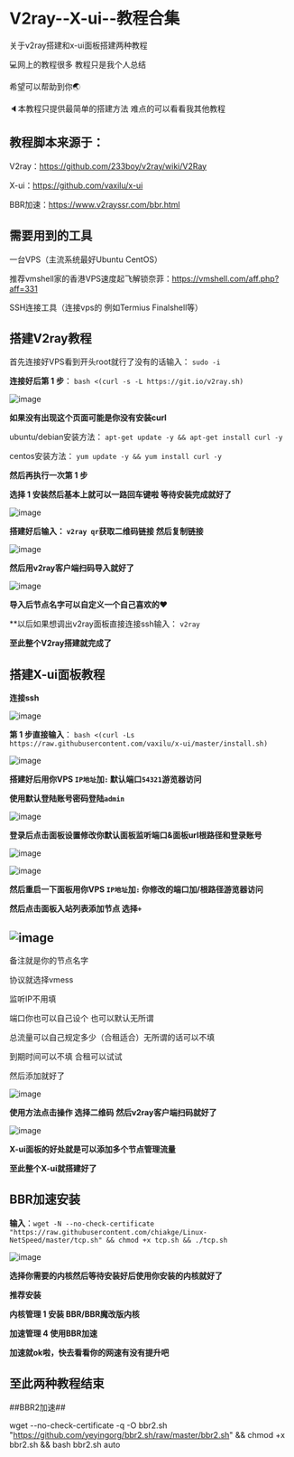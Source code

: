 # V2ray--X-ui--教程合集
关于v2ray搭建和x-ui面板搭建两种教程

💻网上的教程很多  教程只是我个人总结

希望可以帮助到你🌏

🔈本教程只提供最简单的搭建方法  难点的可以看看我其他教程

教程脚本来源于：
-------------------
V2ray：https://github.com/233boy/v2ray/wiki/V2Ray

X-ui：https://github.com/vaxilu/x-ui

BBR加速：https://www.v2rayssr.com/bbr.html

需要用到的工具
-----------------------
一台VPS（主流系统最好Ubuntu  CentOS）

推荐vmshell家的香港VPS速度起飞解锁奈菲：https://vmshell.com/aff.php?aff=331

SSH连接工具（连接vps的   例如Termius    Finalshell等）

搭建V2ray教程
----------------------
首先连接好VPS看到开头root就行了没有的话输入：
`sudo -i`

**连接好后第 1 步**：
`bash <(curl -s -L https://git.io/v2ray.sh)`

![image](https://user-images.githubusercontent.com/94978556/145370208-7ebe3155-eb30-46fd-9802-828953077890.png)

**如果没有出现这个页面可能是你没有安装curl**

ubuntu/debian安装方法：
`apt-get update -y && apt-get install curl -y`

centos安装方法：
`yum update -y && yum install curl -y`

**然后再执行一次第 1 步**

**选择 1 安装然后基本上就可以一路回车键啦  等待安装完成就好了**

![image](https://user-images.githubusercontent.com/94978556/145371470-061cd5f6-2e7a-4577-95e7-41de54183375.png)

**搭建好后输入：
`v2ray qr`获取二维码链接  然后复制链接**

![image](https://user-images.githubusercontent.com/94978556/145372559-a315496f-b765-4fb9-ae63-76f08e8c85a3.png)

**然后用v2ray客户端扫码导入就好了**

![image](https://user-images.githubusercontent.com/94978556/145372904-d38dc4d7-c112-47a0-830f-2a2c85422d17.png)

**导入后节点名字可以自定义一个自己喜欢的❤**

**以后如果想调出v2ray面板直接连接ssh输入： `v2ray`

**至此整个V2ray搭建就完成了**

搭建X-ui面板教程
-------------------------------------
**连接ssh**

![image](https://user-images.githubusercontent.com/94978556/145374448-33efbce4-4a01-4441-82b4-f795853bd345.png)

**第 1 步直接输入**：
`bash <(curl -Ls https://raw.githubusercontent.com/vaxilu/x-ui/master/install.sh)`

![image](https://user-images.githubusercontent.com/94978556/145375231-25379ff2-e8ac-46cb-b822-9a326bcea744.png)

**搭建好后用你VPS `IP地址`加`:` 默认端口`54321`游览器访问**

**使用默认登陆账号密码登陆`admin`**

![image](https://user-images.githubusercontent.com/94978556/145376064-44cedb27-920b-4e94-948b-489ddf07fbee.png)

**登录后点击面板设置修改你默认面板监听端口&面板url根路径和登录账号**

![image](https://user-images.githubusercontent.com/94978556/145377323-9dc8e08c-349b-46c4-b5cd-ac9627474b3b.png)

![image](https://user-images.githubusercontent.com/94978556/145377241-d36a839b-a496-421c-9f4f-29979369c6c2.png)

**然后重启一下面板用你VPS `IP地址`加`:` 你修改的端口加/根路径游览器访问**

**然后点击面板入站列表添加节点  选择`+`**

![image](https://user-images.githubusercontent.com/94978556/145378123-d11c6d17-8081-49ac-9cc0-0d4076b41116.png)
---------------------------------------------------
备注就是你的节点名字

协议就选择vmess

监听IP不用填

端口你也可以自己设个 也可以默认无所谓

总流量可以自己规定多少（合租适合）无所谓的话可以不填

到期时间可以不填  合租可以试试

然后添加就好了

![image](https://user-images.githubusercontent.com/94978556/145378385-899d7964-2074-4c52-8051-83401f4ff51f.png)

**使用方法点击操作  选择二维码  然后v2ray客户端扫码就好了**

![image](https://user-images.githubusercontent.com/94978556/145379827-5e2ee9f0-c785-482a-8b1f-394fd977f2ba.png)

**X-ui面板的好处就是可以添加多个节点管理流量**

**至此整个X-ui就搭建好了**

BBR加速安装
---------------------------------
**输入**：`wget -N --no-check-certificate "https://raw.githubusercontent.com/chiakge/Linux-NetSpeed/master/tcp.sh" && chmod +x tcp.sh && ./tcp.sh`

![image](https://user-images.githubusercontent.com/94978556/145380739-3fbc2210-a1fa-4a8a-8096-e740152855cd.png)

**选择你需要的内核然后等待安装好后使用你安装的内核就好了**

**推荐安装**

**内核管理 1 安装 BBR/BBR魔改版内核**

**加速管理 4 使用BBR加速**

**加速就ok啦，快去看看你的网速有没有提升吧**

至此两种教程结束
----------------------------
##BBR2加速##

wget --no-check-certificate -q -O bbr2.sh "https://github.com/yeyingorg/bbr2.sh/raw/master/bbr2.sh" && chmod +x bbr2.sh && bash bbr2.sh auto
